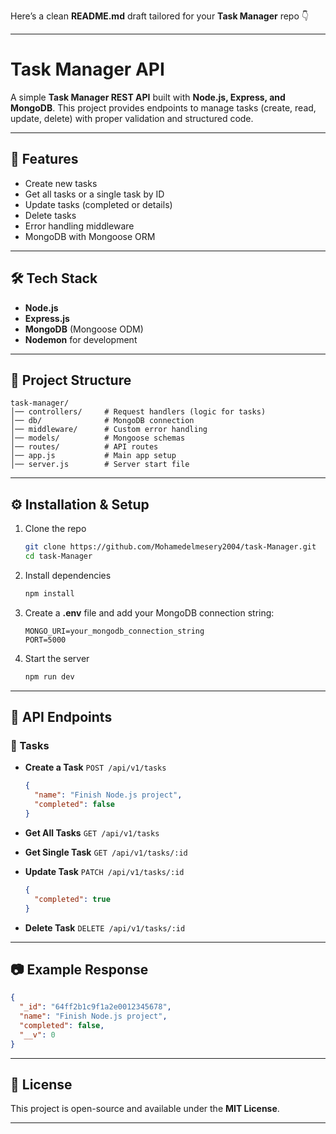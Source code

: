 Here’s a clean **README.md** draft tailored for your **Task Manager** repo 👇

---

# Task Manager API

A simple **Task Manager REST API** built with **Node.js, Express, and MongoDB**.
This project provides endpoints to manage tasks (create, read, update, delete) with proper validation and structured code.

---

## 🚀 Features

* Create new tasks
* Get all tasks or a single task by ID
* Update tasks (completed or details)
* Delete tasks
* Error handling middleware
* MongoDB with Mongoose ORM

---

## 🛠️ Tech Stack

* **Node.js**
* **Express.js**
* **MongoDB** (Mongoose ODM)
* **Nodemon** for development

---

## 📂 Project Structure

```
task-manager/
│── controllers/     # Request handlers (logic for tasks)
│── db/              # MongoDB connection
│── middleware/      # Custom error handling
│── models/          # Mongoose schemas
│── routes/          # API routes
│── app.js           # Main app setup
│── server.js        # Server start file
```

---

## ⚙️ Installation & Setup

1. Clone the repo

   ```bash
   git clone https://github.com/Mohamedelmesery2004/task-Manager.git
   cd task-Manager
   ```

2. Install dependencies

   ```bash
   npm install
   ```

3. Create a **.env** file and add your MongoDB connection string:

   ```
   MONGO_URI=your_mongodb_connection_string
   PORT=5000
   ```

4. Start the server

   ```bash
   npm run dev
   ```

---

## 📌 API Endpoints

### 🔹 Tasks

* **Create a Task**
  `POST /api/v1/tasks`

  ```json
  {
    "name": "Finish Node.js project",
    "completed": false
  }
  ```

* **Get All Tasks**
  `GET /api/v1/tasks`

* **Get Single Task**
  `GET /api/v1/tasks/:id`

* **Update Task**
  `PATCH /api/v1/tasks/:id`

  ```json
  {
    "completed": true
  }
  ```

* **Delete Task**
  `DELETE /api/v1/tasks/:id`

---

## 📷 Example Response

```json
{
  "_id": "64ff2b1c9f1a2e0012345678",
  "name": "Finish Node.js project",
  "completed": false,
  "__v": 0
}
```

---

## 📝 License

This project is open-source and available under the **MIT License**.

---


